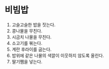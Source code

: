 # 비빔밥

1. 고슬고슬한 밥을 짓는다.
2. 콩나물을 무친다.
3. 시금치 나물을 무친다.
4. 소고기를 볶는다. 
5. 계란 후라이를 굽는다. 
6. 밥위에 같은 나물의 색깔이 이웃하지 않도록 올린다.
7. 딸기쨈을 넣는다. 